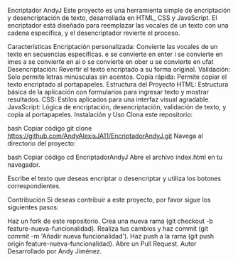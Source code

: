Encriptador AndyJ
Este proyecto es una herramienta simple de encriptación y desencriptación de texto, desarrollada en HTML, CSS y JavaScript. El encriptador está diseñado para reemplazar las vocales de un texto con una cadena específica, y el desencriptador revierte el proceso.

Características
Encriptación personalizada: Convierte las vocales de un texto en secuencias específicas.
e se convierte en enter
i se convierte en imes
a se convierte en ai
o se convierte en ober
u se convierte en ufat
Desencriptación: Revertir el texto encriptado a su forma original.
Validación: Solo permite letras minúsculas sin acentos.
Copia rápida: Permite copiar el texto encriptado al portapapeles.
Estructura del Proyecto
HTML: Estructura básica de la aplicación con formularios para ingresar texto y mostrar resultados.
CSS: Estilos aplicados para una interfaz visual agradable.
JavaScript: Lógica de encriptación, desencriptación, validación de texto, y copia al portapapeles.
Instalación y Uso
Clona este repositorio:

bash
Copiar código
git clone https://github.com/AndyAlexisJA11/EncriptadorAndyJ.git
Navega al directorio del proyecto:

bash
Copiar código
cd EncriptadorAndyJ
Abre el archivo index.html en tu navegador.

Escribe el texto que deseas encriptar o desencriptar y utiliza los botones correspondientes.

Contribución
Si deseas contribuir a este proyecto, por favor sigue los siguientes pasos:

Haz un fork de este repositorio.
Crea una nueva rama (git checkout -b feature-nueva-funcionalidad).
Realiza tus cambios y haz commit (git commit -m 'Añadir nueva funcionalidad').
Haz push a la rama (git push origin feature-nueva-funcionalidad).
Abre un Pull Request.
Autor
Desarrollado por Andy Jiménez.
